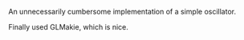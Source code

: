 An unnecessarily cumbersome implementation of a simple oscillator. 

Finally used GLMakie, which is nice.
